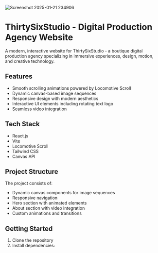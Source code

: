 ![Screenshot 2025-01-21 234906](https://github.com/user-attachments/assets/01227e64-4386-4070-93c6-0334aadec229)

# ThirtySixStudio - Digital Production Agency Website

A modern, interactive website for ThirtySixStudio - a boutique digital production agency specializing in immersive experiences, design, motion, and creative technology.

## Features

- Smooth scrolling animations powered by Locomotive Scroll
- Dynamic canvas-based image sequences
- Responsive design with modern aesthetics
- Interactive UI elements including rotating text logo
- Seamless video integration

## Tech Stack

- React.js
- Vite
- Locomotive Scroll
- Tailwind CSS
- Canvas API

## Project Structure

The project consists of:
- Dynamic canvas components for image sequences
- Responsive navigation
- Hero section with animated elements
- About section with video integration
- Custom animations and transitions

## Getting Started

1. Clone the repository
2. Install dependencies:
